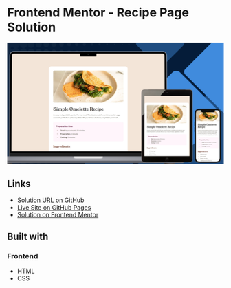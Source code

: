 # Frontend Mentor - Recipe Page Solution

![Design preview for the Recipe page challenge](./design/preview.png)

## Links

- [Solution URL on GitHub](https://github.com/TetianaAleks/fm-solutions-hub/tree/main/04-recipe-page)
- [Live Site on GitHub Pages](https://tetianaaleks.github.io/fm-solutions-hub/04-recipe-page/)
- [Solution on Frontend Mentor](https://www.frontendmentor.io/solutions/recipe-page-semantic-html-css-custom-properties-and-accessible-tables-xk02taac2w) 

## Built with

### Frontend

- HTML
- CSS
